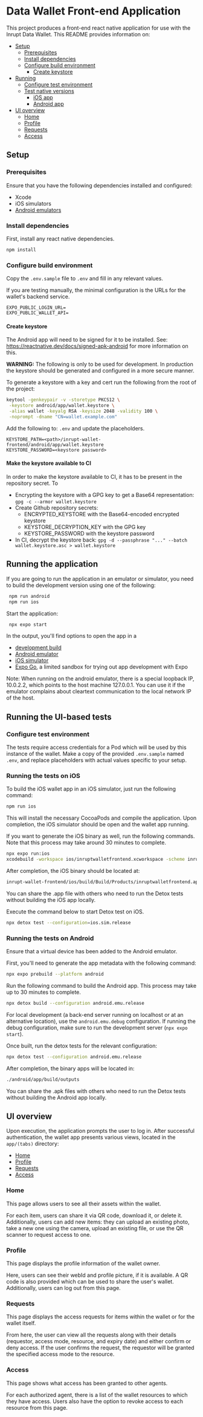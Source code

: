 # Data Wallet Front-end Application

This project produces a front-end react native application for use with the Inrupt Data Wallet.
This README provides information on:

* [Setup](#setup)
  * [Prerequisites](#prerequisites)
  * [Install dependencies](#install-dependencies)
  * [Configure build environment](#configure-build-environment)
    * [Create keystore](#create-keystore)
* [Running](#running)
  * [Configure test environment](#configure-test-environment)
  * [Test native versions](#test-native-versions)
    * [iOS app](#ios-app)
    * [Android app](#android-app)
* [UI overview](#ui-overview)
  * [Home](#home)
  * [Profile](#profile)
  * [Requests](#requests)
  * [Access](#access)


## Setup

### Prerequisites

Ensure that you have the following dependencies installed and configured:
- Xcode
- iOS simulators
- [Android emulators](https://developer.android.com/studio/install)

### Install dependencies

First, install any react native dependencies.

```bash
npm install
```

### Configure build environment

Copy the `.env.sample` file to `.env` and fill in any relevant values.

If you are testing manually, the minimal configuration is the URLs for the wallet's backend service.
```
EXPO_PUBLIC_LOGIN_URL=
EXPO_PUBLIC_WALLET_API=
```

#### Create keystore

The Android app will need to be signed for it to be installed. See: https://reactnative.dev/docs/signed-apk-android
for more information on this.

__WARNING:__ The following is only to be used for development. In production the keystore should
be generated and configured in a more secure manner.

To generate a keystore with a key and cert run the following from the root of the project:

```bash
keytool -genkeypair -v -storetype PKCS12 \
 -keystore android/app/wallet.keystore \
 -alias wallet -keyalg RSA -keysize 2048 -validity 100 \
 -noprompt -dname "CN=wallet.example.com"
```

Add the following to: `.env` and update the placeholders.
```text
KEYSTORE_PATH=<path>/inrupt-wallet-frontend/android/app/wallet.keystore
KEYSTORE_PASSWORD=<keystore password>
```

#### Make the keystore available to CI

In order to make the keystore available to CI, it has to be present in the repository secret.
To 
- Encrypting the keystore with a GPG key to get a Base64 representation: `gpg -c --armor wallet.keystore`
- Create Github repository secrets:
  - ENCRYPTED_KEYSTORE with the Base64-encoded encrypted keystore
  - KEYSTORE_DECRYPTION_KEY with the GPG key
  - KEYSTORE_PASSWORD with the keystore password
- In CI, decrypt the keystore back: `gpg -d --passphrase "..." --batch wallet.keystore.asc > wallet.keystore`

## Running the application

If you are going to run the application in an emulator or simulator, you need to build the development version using
one of the following:
   ```bash
    npm run android
    npm run ios
   ```

Start the application:

   ```bash
    npx expo start
   ```

In the output, you'll find options to open the app in a

- [development build](https://docs.expo.dev/develop/development-builds/introduction/)
- [Android emulator](https://docs.expo.dev/workflow/android-studio-emulator/)
- [iOS simulator](https://docs.expo.dev/workflow/ios-simulator/)
- [Expo Go](https://expo.dev/go), a limited sandbox for trying out app development with Expo

Note: When running on the android emulator, there is a special loopback IP, 10.0.2.2, which points to the host machine 127.0.0.1. You can use it if the emulator complains about cleartext communication to the local network IP of the host.

## Running the UI-based tests

### Configure test environment

The tests require access credentials for a Pod which will be used by this instance of the wallet.
Make a copy of the provided `.env.sample` named `.env`, and replace placeholders with actual values
specific to your setup.

### Running the tests on iOS

To build the iOS wallet app in an iOS simulator, just run the following command:

```bash
npm run ios
```

This will install the necessary CocoaPods and compile the application. Upon completion, the iOS simulator should be open and the wallet app running.

If you want to generate the iOS binary as well, run the following commands. Note that this process may take around 30 minutes to complete.

```bash
npx expo run:ios
xcodebuild -workspace ios/inruptwalletfrontend.xcworkspace -scheme inruptwalletfrontend -configuration Release -sdk iphonesimulator -derivedDataPath ios/build
```

After completion, the iOS binary should be located at:

```bash
inrupt-wallet-frontend/ios/build/Build/Products/inruptwalletfrontend.app
```

You can share the .app file with others who need to run the Detox tests without building the iOS app locally.

Execute the command below to start Detox test on iOS.
```bash
npx detox test --configuration=ios.sim.release
```

### Running the tests on Android

Ensure that a virtual device has been added to the Android emulator.

First, you'll need to generate the app metadata with the following command:

```bash
npx expo prebuild --platform android
```

Run the following command to build the Android app. This process may take up to 30 minutes to complete.

```bash
npx detox build --configuration android.emu.release
```

For local development (a back-end server running on localhost or at an alternative location), use
the `android.emu.debug` configuration. If running the debug configuration, make sure to run the
development server (`npx expo start`).

Once built, run the detox tests for the relevant configuration:

```bash
npx detox test --configuration android.emu.release
```

After completion, the binary apps will be located in:
```bash
./android/app/build/outputs
```

You can share the .apk files with others who need to run the Detox tests without building the Android app locally.

## UI overview

Upon execution, the application prompts the user to log in. After successful authentication, the wallet app presents various views, located in the `app/(tabs)` directory: 
- [Home](#home)
- [Profile](#profile)
- [Requests](#requests)
- [Access](#access)

### Home
This page allows users to see all their assets within the wallet. 

For each item, users can share it via QR code, download it, or delete it.
Additionally, users can add new items: they can upload an existing photo, take a new one using the camera, upload an existing file, or use the QR scanner to request access to one.

### Profile

This page displays the profile information of the wallet owner.

Here, users can see their webId and profile picture, if it is available. A QR code is also provided which can be used to share the user's wallet. Additionally, users can log out from this page.

### Requests

This page displays the access requests for items within the wallet or for the wallet itself. 

From here, the user can view all the requests along with their details (requestor, access mode, resource, and expiry date) and either confirm or deny access. If the user confirms the request, the requestor will be granted the specified access mode to the resource.

### Access

This page shows what access has been granted to other agents.

For each authorized agent, there is a list of the wallet resources to which they have access. Users also have the option to revoke access to each resource from this page.
